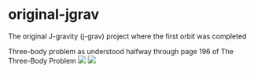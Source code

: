 # original-jgrav
The original J-gravity (j-grav) project where the first orbit was completed

Three-body problem as understood halfway through page 196 of The Three-Body Problem 
![](i.imgur.com/7MxoQ1l.gif)
![](i.imgur.com/k7UYDHy.gif)
